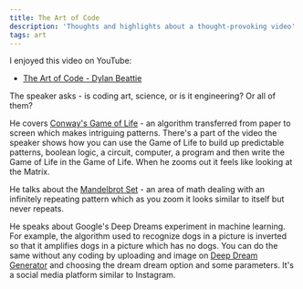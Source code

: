 ```yaml
---
title: The Art of Code
description: 'Thoughts and highlights about a thought-provoking video'
tags: art
---
```

I enjoyed this video on YouTube:

- [The Art of Code - Dylan Beattie](https://www.youtube.com/watch?v=6avJHaC3C2U "The Art of Code - Dylan Beattie")

The speaker asks - is coding art, science, or is it engineering? Or all of them?

He covers [Conway's Game of Life](https://en.wikipedia.org/wiki/Conway%27s_Game_of_Life) - an algorithm transferred from paper to screen which makes intriguing patterns. There's a part of the video the speaker shows how you can use the Game of Life to build up predictable patterns, boolean logic, a circuit, computer, a program and then write the Game of Life in the Game of Life. When he zooms out it feels like looking at the Matrix.

He talks about the [Mandelbrot Set](https://mathworld.wolfram.com/MandelbrotSet.html) - an area of math dealing with an infinitely repeating pattern which as you zoom it looks similar to itself but never repeats.

He speaks about Google's Deep Dreams experiment in machine learning. For example, the algorithm used to recognize dogs in a picture is inverted so that it amplifies dogs in a picture which has no dogs. You can do the same without any coding by uploading and image on [Deep Dream Generator](https://deepdreamgenerator.com/) and choosing the dream dream option and some parameters. It's a social media platform similar to Instagram.
